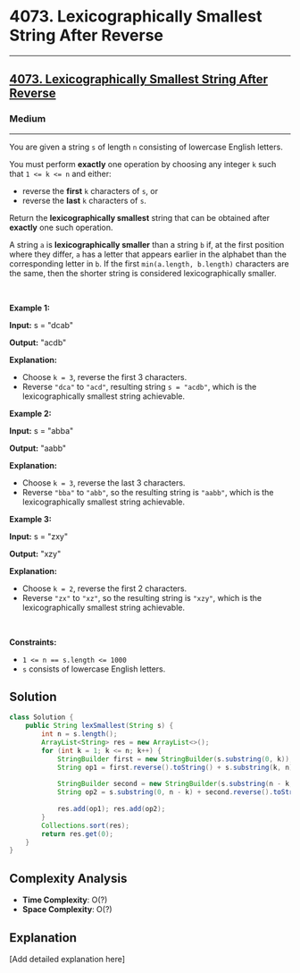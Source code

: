 # 4073. Lexicographically Smallest String After Reverse


---

<h2><a href="https://leetcode.com/problems/lexicographically-smallest-string-after-reverse">4073. Lexicographically Smallest String After Reverse</a></h2><h3>Medium</h3><hr><p>You are given a string <code>s</code> of length <code>n</code> consisting of lowercase English letters.</p>

<p>You must perform <strong>exactly</strong> one operation by choosing any integer <code>k</code> such that <code>1 &lt;= k &lt;= n</code> and either:</p>

<ul>
	<li>reverse the <strong>first</strong> <code>k</code> characters of <code>s</code>, or</li>
	<li>reverse the <strong>last</strong> <code>k</code> characters of <code>s</code>.</li>
</ul>

<p>Return the <strong>lexicographically smallest</strong> string that can be obtained after <strong>exactly</strong> one such operation.</p>

<p>A string <code>a</code> is <strong>lexicographically smaller</strong> than a string <code>b</code> if, at the first position where they differ, <code>a</code> has a letter that appears earlier in the alphabet than the corresponding letter in <code>b</code>. If the first <code>min(a.length, b.length)</code> characters are the same, then the shorter string is considered lexicographically smaller.</p>

<p>&nbsp;</p>
<p><strong class="example">Example 1:</strong></p>

<div class="example-block">
<p><strong>Input:</strong> <span class="example-io">s = &quot;dcab&quot;</span></p>

<p><strong>Output:</strong> <span class="example-io">&quot;acdb&quot;</span></p>

<p><strong>Explanation:</strong></p>

<ul>
	<li>Choose <code>k = 3</code>, reverse the first 3 characters.</li>
	<li>Reverse <code>&quot;dca&quot;</code> to <code>&quot;acd&quot;</code>, resulting string <code>s = &quot;acdb&quot;</code>, which is the lexicographically smallest string achievable.</li>
</ul>
</div>

<p><strong class="example">Example 2:</strong></p>

<div class="example-block">
<p><strong>Input:</strong> <span class="example-io">s = &quot;abba&quot;</span></p>

<p><strong>Output:</strong> <span class="example-io">&quot;aabb&quot;</span></p>

<p><strong>Explanation:</strong></p>

<ul>
	<li>Choose <code>k = 3</code>, reverse the last 3 characters.</li>
	<li>Reverse <code>&quot;bba&quot;</code> to <code>&quot;abb&quot;</code>, so the resulting string is <code>&quot;aabb&quot;</code>, which is the lexicographically smallest string achievable.</li>
</ul>
</div>

<p><strong class="example">Example 3:</strong></p>

<div class="example-block">
<p><strong>Input:</strong> <span class="example-io">s = &quot;zxy&quot;</span></p>

<p><strong>Output:</strong> <span class="example-io">&quot;xzy&quot;</span></p>

<p><strong>Explanation:</strong></p>

<ul>
	<li>Choose <code>k = 2</code>, reverse the first 2 characters.</li>
	<li>Reverse <code>&quot;zx&quot;</code> to <code>&quot;xz&quot;</code>, so the resulting string is <code>&quot;xzy&quot;</code>, which is the lexicographically smallest string achievable.</li>
</ul>
</div>

<p>&nbsp;</p>
<p><strong>Constraints:</strong></p>

<ul>
	<li><code>1 &lt;= n == s.length &lt;= 1000</code></li>
	<li><code>s</code> consists of lowercase English letters.</li>
</ul>


## Solution

```java
class Solution {
    public String lexSmallest(String s) {
        int n = s.length();
        ArrayList<String> res = new ArrayList<>();
        for (int k = 1; k <= n; k++) {
            StringBuilder first = new StringBuilder(s.substring(0, k));
            String op1 = first.reverse().toString() + s.substring(k, n);
            
            StringBuilder second = new StringBuilder(s.substring(n - k, n));
            String op2 = s.substring(0, n - k) + second.reverse().toString();
            
            res.add(op1); res.add(op2);
        }
        Collections.sort(res);
        return res.get(0);
    }
}
```

## Complexity Analysis

- **Time Complexity**: O(?)
- **Space Complexity**: O(?)

## Explanation

[Add detailed explanation here]

